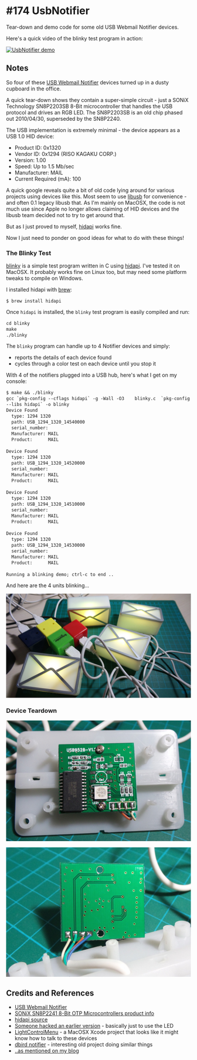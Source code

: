 # #174 UsbNotifier

Tear-down and demo code for some old USB Webmail Notifier devices.

Here's a quick video of the blinky test program in action:

[![UsbNotifier demo](http://img.youtube.com/vi/KEg5rtU9RK4/0.jpg)](http://www.youtube.com/watch?v=KEg5rtU9RK4)

## Notes

So four of these [USB Webmail Notifier](http://www.usbgeek.com/products/usb-webmail-notifier) devices turned up in a dusty cupboard
in the office.

A quick tear-down shows they contain a super-simple circuit - just a
SONiX Technology SN8P2203SB 8-Bit microcontroller that handles the USB protocol and drives an RGB LED.
The SN8P2203SB is an old chip phased out 2010/04/30, superseded by the SN8P2240.

The USB implementation is extremely minimal - the device appears as a USB 1.0 HID device:
* Product ID: 0x1320
* Vendor ID:  0x1294  (RISO KAGAKU CORP.)
* Version:  1.00
* Speed:  Up to 1.5 Mb/sec
* Manufacturer: MAIL
* Current Required (mA):  100

A quick google reveals quite a bit of old code lying around for various projects using devices like this.
Most seem to use [libusb](http://www.libusb.org/) for convenience - and often 0.1 legacy libusb that.
As I'm mainly on MacOSX, the code is not much use since Apple no longer allows claiming of HID devices
and the libusb team decided not to try to get around that.

But as I just proved to myself, [hidapi](http://www.signal11.us/oss/hidapi/) works fine.

Now I just need to ponder on good ideas for what to do with these things!

### The Blinky Test

[blinky](./blinky/blinky.c) is a simple test program written in C using [hidapi](http://www.signal11.us/oss/hidapi/).
I've tested it on MacOSX. It probably works fine on Linux too, but may need some platform tweaks to compile on Windows.

I installed hidapi with [brew](http://brew.sh/):

```
$ brew install hidapi
```

Once `hidapi` is installed, the `blinky` test program is easily compiled and run:

```
cd blinky
make
./blinky
```

The `blinky` program can handle up to 4 Notifier devices and simply:
* reports the details of each device found
* cycles through a color test on each device until you stop it

With 4 of the notifiers plugged into a USB hub, here's what I get on my console:

```
$ make && ./blinky
gcc `pkg-config --cflags hidapi` -g -Wall -O3    blinky.c  `pkg-config --libs hidapi` -o blinky
Device Found
  type: 1294 1320
  path: USB_1294_1320_14540000
  serial_number:
  Manufacturer: MAIL
  Product:      MAIL

Device Found
  type: 1294 1320
  path: USB_1294_1320_14520000
  serial_number:
  Manufacturer: MAIL
  Product:      MAIL

Device Found
  type: 1294 1320
  path: USB_1294_1320_14510000
  serial_number:
  Manufacturer: MAIL
  Product:      MAIL

Device Found
  type: 1294 1320
  path: USB_1294_1320_14530000
  serial_number:
  Manufacturer: MAIL
  Product:      MAIL

Running a blinking demo; ctrl-c to end ..

```

And here are the 4 units blinking...

![UsbNotifier_blinking_demo](./assets/UsbNotifier_blinking_demo.jpg?raw=true)

### Device Teardown

![PCB front](./assets/UsbNotifier_pcb_front.jpg?raw=true)

![PCB rear](./assets/UsbNotifier_pcb_rear.jpg?raw=true)

## Credits and References
* [USB Webmail Notifier](http://www.usbgeek.com/products/usb-webmail-notifier)
* [SONiX SN8P2241 8-Bit OTP Microcontrollers product info](http://www.sonix.com.tw/article-en-1009-3146)
* [hidapi source](http://www.signal11.us/oss/hidapi/)
* [Someone hacked an earlier version](http://www.wabbitwanch.net/blog/?p=728) - basically just to use the LED
* [LightControlMenu](https://github.com/bettse/LightControlMenu) - a MacOSX Xcode project that looks like it might know how to talk to these devices
* [dbird notifier](http://sourceforge.net/projects/dbirdnotifier/) - interesting old project doing similar things
* [..as mentioned on my blog](http://blog.tardate.com/2016/02/littlearduinoprojects174-usb-led.html)
